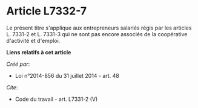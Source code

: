 # Article L7332-7

Le présent titre s'applique aux entrepreneurs salariés régis par les articles L. 7331-2 et L. 7331-3 qui ne sont pas encore
associés de la coopérative d'activité et d'emploi.

**Liens relatifs à cet article**

_Créé par_:

  - Loi n°2014-856 du 31 juillet 2014 - art. 48

_Cite_:

  - Code du travail - art. L7331-2 (V)
